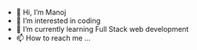 - 👋 Hi, I’m Manoj
- 👀 I’m interested in coding
- 🌱 I’m currently learning Full Stack web development
- 📫 How to reach me ...

<!---
Manoj1408/Manoj1408 is a ✨ special ✨ repository because its `README.md` (this file) appears on your GitHub profile.
You can click the Preview link to take a look at your changes.
--->
